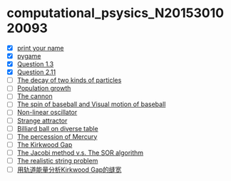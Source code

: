 # computational_psysics_N2015301020093
- [x] [print your name](https://www.zybuluo.com/mdeditor#884609)<br>
- [x] [pygame](https://www.zybuluo.com/mdeditor#895429)<br>
- [x] [Question 1.3](https://www.zybuluo.com/mdeditor#901756)<br>
- [x] [Question 2.11](https://www.zybuluo.com/mdeditor#914313)<br>
- [ ] [The decay of two kinds of particles](https://www.zybuluo.com/mdeditor#884614)<br>
- [ ] [Population growth](https://www.zybuluo.com/mdeditor#884649)<br>
- [ ] [The cannon](https://www.zybuluo.com/mdeditor#884651)<br>
- [ ] [The spin of baseball and Visual motion of baseball](https://www.zybuluo.com/mdeditor#884655)<br>
- [ ] [Non-linear oscillator](https://www.zybuluo.com/mdeditor#884657)<br>
- [ ] [Strange attractor](https://www.zybuluo.com/mdeditor#884658)<br>
- [ ] [Billiard ball on diverse table](https://www.zybuluo.com/mdeditor#884659)<br>
- [ ] [The percession of Mercury](https://www.zybuluo.com/mdeditor#884661)<br>
- [ ] [The Kirkwood Gap](https://www.zybuluo.com/mdeditor#884663)<br>
- [ ] [The Jacobi method v.s. The SOR algorithm](https://www.zybuluo.com/mdeditor#884665)<br>
- [ ] [The realistic string problem](https://www.zybuluo.com/mdeditor#884667)<br>
- [ ] [用轨道能量分析Kirkwood Gap的缝宽](https://www.zybuluo.com/mdeditor#884668 )
